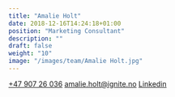 ```yaml
---
title: "Amalie Holt"
date: 2018-12-16T14:24:18+01:00
position: "Marketing Consultant"
description: ""
draft: false
weight: "10"
image: "/images/team/Amalie Holt.jpg"
---
```


<a class="phoneto" href="tel:+47 907 26 036"><i class="fas fa-phone"></i>+47 907 26 036</a>
<a class="mailto" href="mailto:amalie.holt@ignite.no"><i class="fas fa-envelope"></i></i>amalie.holt@ignite.no</a>
<a class="mailto" href="https://www.linkedin.com/in/amalie-holt-6185b378/"><i class="fab fa-linkedin-in"></i>Linkedin</a>